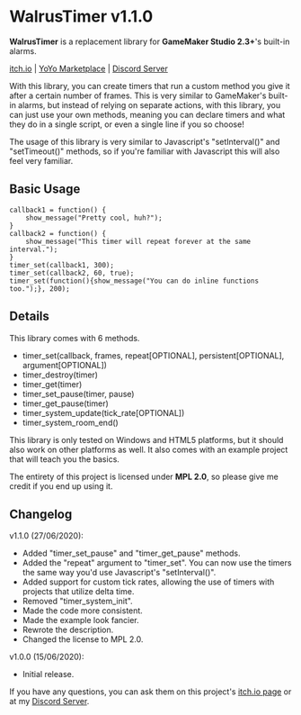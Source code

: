 # WalrusTimer v1.1.0

**WalrusTimer** is a replacement library for **GameMaker Studio 2.3+**'s built-in alarms.

[itch.io](https://mors-games.itch.io/WalrusTimer) | [YoYo Marketplace](https://marketplace.yoyogames.com/assets/9388/walrustimer) | [Discord Server](https://discord.gg/4jgSARF)

With this library, you can create timers that run a custom method you give it after a certain number of frames. This is very similar to GameMaker's built-in alarms, but instead of relying on separate actions, with this library, you can just use your own methods, meaning you can declare timers and what they do in a single script, or even a single line if you so choose!

The usage of this library is very similar to Javascript's "setInterval()" and "setTimeout()" methods, so if you're familiar with Javascript this will also feel very familiar.


## Basic Usage

```gml
callback1 = function() {
	show_message("Pretty cool, huh?");
}
callback2 = function() {
	show_message("This timer will repeat forever at the same interval.");
}
timer_set(callback1, 300);
timer_set(callback2, 60, true);
timer_set(function(){show_message("You can do inline functions too.");}, 200);
```


## Details
This library comes with 6 methods.
- timer_set(callback, frames, repeat[OPTIONAL], persistent[OPTIONAL], argument[OPTIONAL])
- timer_destroy(timer)
- timer_get(timer)
- timer_set_pause(timer, pause)
- timer_get_pause(timer)
- timer_system_update(tick_rate[OPTIONAL])
- timer_system_room_end()

This library is only tested on Windows and HTML5 platforms, but it should also work on other platforms as well. It also comes with an example project that will teach you the basics.

The entirety of this project is licensed under **MPL 2.0**, so please give me credit if you end up using it.

## Changelog
v1.1.0 (27/06/2020):
- Added "timer_set_pause" and "timer_get_pause" methods.
- Added the "repeat" argument to "timer_set". You can now use the timers the same way you'd use Javascript's "setInterval()".
- Added support for custom tick rates, allowing the use of timers with projects that utilize delta time.
- Removed "timer_system_init".
- Made the code more consistent.
- Made the example look fancier.
- Rewrote the description.
- Changed the license to MPL 2.0.

v1.0.0 (15/06/2020):
- Initial release.

If you have any questions, you can ask them on this project's [itch.io page](https://mors-games.itch.io/WalrusTimer) or at my [Discord Server](https://discord.gg/4jgSARF).
